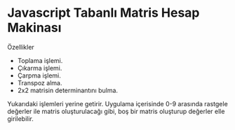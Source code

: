# Javascript Tabanlı Matris Hesap Makinası

Özellikler

 * Toplama işlemi.
 * Çıkarma işlemi.
 * Çarpma işlemi.
 * Transpoz alma.
 * 2x2 matrisin determinantını bulma.


Yukarıdaki işlemleri yerine getirir.
Uygulama içerisinde 0-9 arasında rastgele değerler ile matris oluşturulacağı gibi, boş bir matris oluşturup değerler elle girilebilir. 

